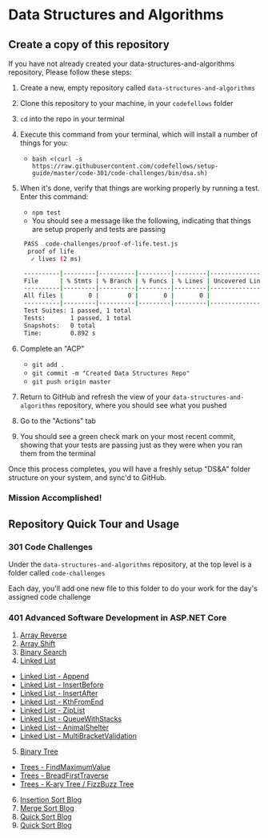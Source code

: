 # Data Structures and Algorithms

## Create a copy of this repository

If you have not already created your data-structures-and-algorithms repository, Please follow these steps:

1. Create a new, empty repository called `data-structures-and-algorithms`
1. Clone this repository to your machine, in your `codefellows` folder
1. `cd` into the repo in your terminal
1. Execute this command from your terminal, which will install a number of things for you:
   - `bash <(curl -s https://raw.githubusercontent.com/codefellows/setup-guide/master/code-301/code-challenges/bin/dsa.sh)`
1. When it's done, verify that things are working properly by running a test. Enter this command:
   - `npm test`
   - You should see a message like the following, indicating that things are setup properly and tests are passing

   ```bash
    PASS  code-challenges/proof-of-life.test.js
     proof of life
      ✓ lives (2 ms)

    ----------|---------|----------|---------|---------|-------------------
    File      | % Stmts | % Branch | % Funcs | % Lines | Uncovered Line #s
    ----------|---------|----------|---------|---------|-------------------
    All files |       0 |        0 |       0 |       0 |
    ----------|---------|----------|---------|---------|-------------------
    Test Suites: 1 passed, 1 total
    Tests:       1 passed, 1 total
    Snapshots:   0 total
    Time:        0.892 s
   ```

1. Complete an "ACP"
   - `git add .`
   - `git commit -m "Created Data Structures Repo"`
   - `git push origin master`
1. Return to GitHub and refresh the view of your `data-structures-and-algorithms` repository, where you should see what you pushed
1. Go to the "Actions" tab
1. You should see a green check mark on your most recent commit, showing that your tests are passing just as they were when you ran them from the terminal

Once this process completes, you will have a freshly setup "DS&A" folder structure on your system, and sync'd to GitHub.


### Mission Accomplished!


## Repository Quick Tour and Usage

### 301 Code Challenges

Under the `data-structures-and-algorithms` repository, at the top level is a folder called `code-challenges`

Each day, you'll add one new file to this folder to do your work for the day's assigned code challenge

### 401 Advanced Software Development in ASP.NET Core

1. [Array Reverse](./c-sharp/ArrayReverse/assets/array-reverse.pdf)
1. [Array Shift](./c-sharp/ArrayShift/assets/array-shift.pdf)
1. [Binary Search](./c-sharp/BinarySearch/assets/binary_search.png)
1. [Linked List](./c-sharp/LinkedList/README.md)
  * [Linked List - Append](./c-sharp/LinkedList/assets/append.png)
  * [Linked List - InsertBefore](./c-sharp/LinkedList/assets/insert_before.png)
  * [Linked List - InsertAfter](./c-sharp/LinkedList/assets/CodeChallenge06-insertafter.pdf)
  * [Linked List - KthFromEnd](./c-sharp/LinkedList/assets/kthfromend.pdf)
  * [Linked List - ZipList](./c-sharp/LinkedList/assets/ZipList.PNG)
  * [Linked List - QueueWithStacks](./c-sharp/LinkedList/assets/QueueWithStacks.PNG)
  * [Linked List - AnimalShelter](./c-sharp/LinkedList/assets/fifo-animal-shelter.png)
  * [Linked List - MultiBracketValidation](./c-sharp/LinkedList/assets/MultiBracketCC13.PNG)
5. [Binary Tree](./c-sharp/tree/README.md)
  * [Trees - FindMaximumValue](./c-sharp/tree/tree/tree/assets/FindMaxValueWhiteboard.PNG)
  * [Trees - BreadFirstTraverse](./c-sharp/tree/tree/tree/assets/BreadthFirstCC17wb.PNG)
  * [Trees - K-ary Tree / FizzBuzz Tree](./c-sharp/tree/tree/tree/assets/k-ary-fizzbuzz.png)
6. [Insertion Sort Blog](./c-sharp/InsertionSort/InsertionSort/InsertionSort/blog/BLOG.md)
7. [Merge Sort Blog](./c-sharp/MergeSort/MergeSort/MergeSort/blog/BLOG.md)
8. [Quick Sort Blog](./c-sharp/QuickSort/QuickSort/QuickSort/blog/BLOG.md)
9. [Quick Sort Blog](./c-sharp/HashTable/HashTable/HashTable/assets/repeated-word.png)
